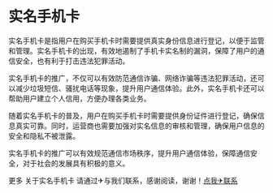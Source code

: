 # 实名手机卡

实名手机卡是指用户在购买手机卡时需要提供真实身份信息进行登记，以便于监管和管理。实名手机卡的出现，有效地遏制了手机卡实名制的漏洞，保障了用户的通信安全，也有利于打击违法犯罪活动。

实名手机卡的推广，不仅可以有效防范通信诈骗、网络诈骗等违法犯罪活动，还可以减少垃圾短信、骚扰电话等现象，提升用户通信体验。此外，实名手机卡还可以帮助用户建立个人信用，方便办理各类业务。

随着实名手机卡的普及，用户在购买手机卡时需要提供身份证件进行登记，确保信息真实可靠。同时，运营商也需要加强对实名信息的审核和管理，确保用户信息的安全和隐私不被泄露。

实名手机卡的推广可以有效规范通信市场秩序，提升用户通信体验，保障通信安全，对于社会的发展具有积极的意义。

更多 关于实名手机卡 请通过✈与我们联系，感谢阅读，谢谢！[点我✈联系](https://w.k02.cc)